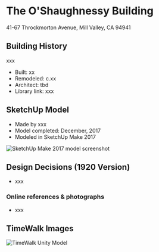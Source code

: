 # The O'Shaughnessy Building
41-67 Throckmorton Avenue, Mill Valley, CA 94941

## Building History

xxx

- Built: xx
- Remodeled: c.xx
- Architect: tbd
- Library link: xxx


## SketchUp Model

- Made by xxx
- Model completed: December, 2017
- Modeled in SketchUp Make 2017

![SketchUp Make 2017 model screenshot](xxx)

## Design Decisions (1920 Version)
- xxx


### Online references & photographs
* xxx

## TimeWalk Images
![TimeWalk Unity Model](tbd)
